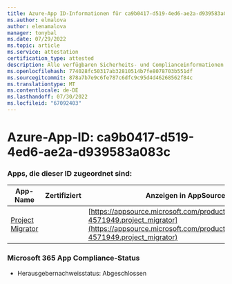 ```yaml
---
title: Azure-App ID-Informationen für ca9b0417-d519-4ed6-ae2a-d939583a083c
ms.author: elmalova
author: elenamalova
manager: tonybal
ms.date: 07/29/2022
ms.topic: article
ms.service: attestation
certification_type: attested
description: Alle verfügbaren Sicherheits- und Complianceinformationen für ca9b0417-d519-4ed6-ae2a-d939583a083c.
ms.openlocfilehash: 774028fc50317ab32810514b7fe8078703b551df
ms.sourcegitcommit: 878a7b7e9c6fe787c6dfc9c95d4d46268562f84c
ms.translationtype: MT
ms.contentlocale: de-DE
ms.lasthandoff: 07/30/2022
ms.locfileid: "67092403"
---
```

# <a name="azure-app-id-ca9b0417-d519-4ed6-ae2a-d939583a083c"></a>Azure-App-ID: ca9b0417-d519-4ed6-ae2a-d939583a083c


### <a name="apps-associated-with-this-id"></a>Apps, die dieser ID zugeordnet sind:
| **App-Name** | **Zertifiziert** | **Anzeigen in AppSource** |
|--------------|---------------|-----------------------|
| [Project Migrator](../forward/fluentpro-4571949.project_migrator.md) |  | [https://appsource.microsoft.com/product/office/fluentpro-4571949.project_migrator](https://appsource.microsoft.com/product/office/fluentpro-4571949.project_migrator) |

### <a name="microsoft-365-app-compliance-status"></a>Microsoft 365 App Compliance-Status
- Herausgebernachweisstatus: Abgeschlossen

